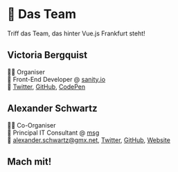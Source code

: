 # :dancers: Das Team

Triff das Team, das hinter Vue.js Frankfurt steht!

## Victoria Bergquist

:sassy_woman: Organiser</br>
:office: Front-End Developer @ [sanity.io](https://www.sanity.io/)</br>
:love_letter: [Twitter](https://twitter.com/vicbergquist), [GitHub](https://github.com/vicbergquist), [CodePen](https://codepen.io/vicbergquist)

## Alexander Schwartz

:sassy_man: Co-Organiser</br>
:office: Principal IT Consultant @ [msg](https://www.msg.group)</br>
:love_letter: [alexander.schwartz@gmx.net](mailto:alexander.schwartz@gmx.net), [Twitter](https://twitter.com/ahus1de), [GitHub](https://github.com/ahus1), [Website](https://www.ahus1.de)

## Mach mit!
